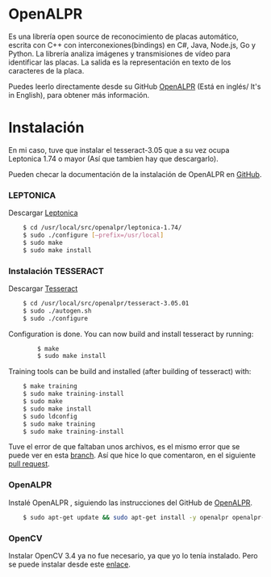 # OpenALPR
Es una librería open source de reconocimiento de placas automático, escrita con C++ con interconexiones(bindings) en C#, Java, Node.js, Go y Python. La librería analiza imágenes y transmisiones de vídeo para identificar las placas. La salida es la representación en texto de los caracteres de la placa.

Puedes leerlo directamente desde su GitHub [OpenALPR] (Está en inglés/ It's in English), para obtener más información. 

# Instalación
En mi caso, tuve que instalar el tesseract-3.05 que a su vez ocupa Leptonica 1.74 o mayor (Así que tambien hay que descargarlo).

Pueden checar la documentación de la instalación de OpenALPR en [GitHub].

### LEPTONICA
Descargar [Leptonica]
``` sh
    $ cd /usr/local/src/openalpr/leptonica-1.74/
    $ sudo ./configure [–prefix=/usr/local]
    $ sudo make
    $ sudo make install
```
### Instalación TESSERACT
Descargar [Tesseract]
```sh
    $ cd /usr/local/src/openalpr/tesseract-3.05.01
    $ sudo ./autogen.sh
    $ sudo ./configure
```
Configuration is done.
You can now build and install tesseract by running:
```sh
		$ make
		$ sudo make install
```

Training tools can be build and installed (after building of tesseract) with:
```sh
    $ make training
    $ sudo make training-install
    $ sudo make
    $ sudo make install
    $ sudo ldconfig
    $ sudo make training
    $ sudo make training-install
```
  Tuve el error de que faltaban unos archivos, es el mismo error que se puede ver en esta [branch].
  Así que hice lo que comentaron, en el siguiente [pull request].

### OpenALPR
  Instalé OpenALPR , siguiendo las instrucciones del GitHub de [OpenALPR].
```sh
    $ sudo apt-get update && sudo apt-get install -y openalpr openalpr-daemon openalpr-utils libopenalpr-dev
```
### OpenCV
  Instalar OpenCV 3.4 ya no fue necesario, ya que yo lo tenía instalado.
  Pero se puede instalar desde este [enlace].

[enlace]: <https://opencv.org/opencv-3-4.html>
[GitHub]: <https://github.com/openalpr/openalpr/wiki/Compilation-instructions-(Ubuntu-Linux)>
[Leptonica]: <http://www.leptonica.com/download.html>
[Tesseract]: <https://github.com/tesseract-ocr/tesseract/releases/tag/3.05.01sudo>
[branch]: <https://github.com/tesseract-ocr/tesseract/issues/1000>
[pull request]: <https://github.com/tesseract-ocr/tesseract/pull/1003/commits/4ccef1087122edb8a7044b673a23e4265865bf91>
[OpenALPR]: <https://github.com/openalpr/openalpr>

